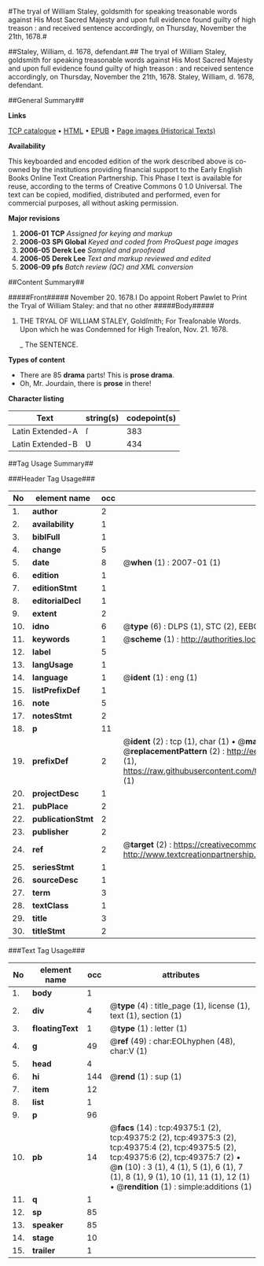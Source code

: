 #The tryal of William Staley, goldsmith for speaking treasonable words against His Most Sacred Majesty and upon full evidence found guilty of high treason : and received sentence accordingly, on Thursday, November the 21th, 1678.#

##Staley, William, d. 1678, defendant.##
The tryal of William Staley, goldsmith for speaking treasonable words against His Most Sacred Majesty and upon full evidence found guilty of high treason : and received sentence accordingly, on Thursday, November the 21th, 1678.
Staley, William, d. 1678, defendant.

##General Summary##

**Links**

[TCP catalogue](http://www.ota.ox.ac.uk/tcp/)  • 
[HTML](http://tei.it.ox.ac.uk/tcp/Texts-HTML/free/A63/A63205.html)  • 
[EPUB](http://tei.it.ox.ac.uk/tcp/Texts-EPUB/free/A63/A63205.epub) • 
[Page images (Historical Texts)](https://data.historicaltexts.jisc.ac.uk/view?pubId=eebo-11800782e&pageId=eebo-11800782e-49375-1)

**Availability**

This keyboarded and encoded edition of the
	       work described above is co-owned by the institutions
	       providing financial support to the Early English Books
	       Online Text Creation Partnership. This Phase I text is
	       available for reuse, according to the terms of Creative
	       Commons 0 1.0 Universal. The text can be copied,
	       modified, distributed and performed, even for
	       commercial purposes, all without asking permission.

**Major revisions**

1. __2006-01__ __TCP__ *Assigned for keying and markup*
1. __2006-03__ __SPi Global__ *Keyed and coded from ProQuest page images*
1. __2006-05__ __Derek Lee__ *Sampled and proofread*
1. __2006-05__ __Derek Lee__ *Text and markup reviewed and edited*
1. __2006-09__ __pfs__ *Batch review (QC) and XML conversion*

##Content Summary##

#####Front#####
November 20. 1678.I Do appoint Robert Pawlet to Print the Tryal of William Staley: and that no other
#####Body#####

1. THE TRYAL OF WILLIAM STALEY, Goldſmith; For Treaſonable Words. Upon which he was Condemned for High Treaſon, Nov. 21. 1678.

    _ The SENTENCE.

**Types of content**

  * There are 85 **drama** parts! This is **prose drama**.
  * Oh, Mr. Jourdain, there is **prose** in there!

**Character listing**


|Text|string(s)|codepoint(s)|
|---|---|---|
|Latin Extended-A|ſ|383|
|Latin Extended-B|Ʋ|434|

##Tag Usage Summary##

###Header Tag Usage###

|No|element name|occ|attributes|
|---|---|---|---|
|1.|__author__|2||
|2.|__availability__|1||
|3.|__biblFull__|1||
|4.|__change__|5||
|5.|__date__|8| @__when__ (1) : 2007-01 (1)|
|6.|__edition__|1||
|7.|__editionStmt__|1||
|8.|__editorialDecl__|1||
|9.|__extent__|2||
|10.|__idno__|6| @__type__ (6) : DLPS (1), STC (2), EEBO-CITATION (1), OCLC (1), VID (1)|
|11.|__keywords__|1| @__scheme__ (1) : http://authorities.loc.gov/ (1)|
|12.|__label__|5||
|13.|__langUsage__|1||
|14.|__language__|1| @__ident__ (1) : eng (1)|
|15.|__listPrefixDef__|1||
|16.|__note__|5||
|17.|__notesStmt__|2||
|18.|__p__|11||
|19.|__prefixDef__|2| @__ident__ (2) : tcp (1), char (1)  •  @__matchPattern__ (2) : ([0-9\-]+):([0-9IVX]+) (1), (.+) (1)  •  @__replacementPattern__ (2) : http://eebo.chadwyck.com/downloadtiff?vid=$1&page=$2 (1), https://raw.githubusercontent.com/textcreationpartnership/Texts/master/tcpchars.xml#$1 (1)|
|20.|__projectDesc__|1||
|21.|__pubPlace__|2||
|22.|__publicationStmt__|2||
|23.|__publisher__|2||
|24.|__ref__|2| @__target__ (2) : https://creativecommons.org/publicdomain/zero/1.0/ (1), http://www.textcreationpartnership.org/docs/. (1)|
|25.|__seriesStmt__|1||
|26.|__sourceDesc__|1||
|27.|__term__|3||
|28.|__textClass__|1||
|29.|__title__|3||
|30.|__titleStmt__|2||


###Text Tag Usage###

|No|element name|occ|attributes|
|---|---|---|---|
|1.|__body__|1||
|2.|__div__|4| @__type__ (4) : title_page (1), license (1), text (1), section (1)|
|3.|__floatingText__|1| @__type__ (1) : letter (1)|
|4.|__g__|49| @__ref__ (49) : char:EOLhyphen (48), char:V (1)|
|5.|__head__|4||
|6.|__hi__|144| @__rend__ (1) : sup (1)|
|7.|__item__|12||
|8.|__list__|1||
|9.|__p__|96||
|10.|__pb__|14| @__facs__ (14) : tcp:49375:1 (2), tcp:49375:2 (2), tcp:49375:3 (2), tcp:49375:4 (2), tcp:49375:5 (2), tcp:49375:6 (2), tcp:49375:7 (2)  •  @__n__ (10) : 3 (1), 4 (1), 5 (1), 6 (1), 7 (1), 8 (1), 9 (1), 10 (1), 11 (1), 12 (1)  •  @__rendition__ (1) : simple:additions (1)|
|11.|__q__|1||
|12.|__sp__|85||
|13.|__speaker__|85||
|14.|__stage__|10||
|15.|__trailer__|1||
